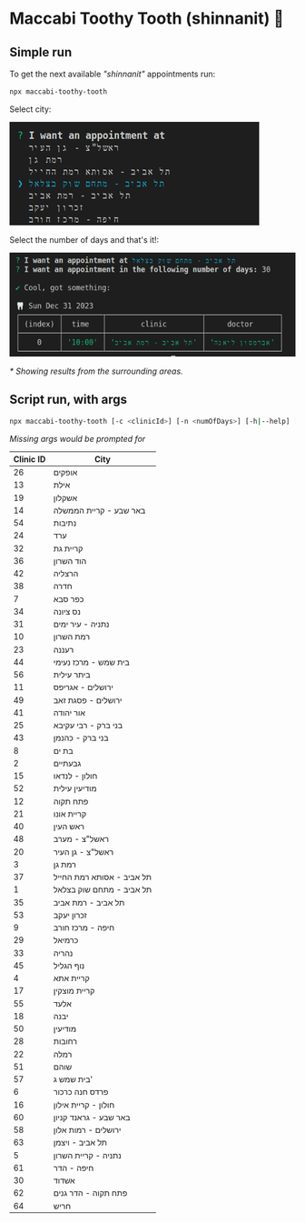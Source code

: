 # Maccabi Toothy Tooth (shinnanit) 🦷
## Simple run
To get the next available _"shinnanit"_ appointments run:
```sh
npx maccabi-toothy-tooth
``` 


Select city:

![cli example](./cli1.png)

Select the number of days and that's it!:

![cli example](./cli2.png)

_* Showing results from the surrounding areas._

## Script run, with args

```sh
npx maccabi-toothy-tooth [-c <clinicId>] [-n <numOfDays>] [-h|--help] [--version]
```
_Missing args would be prompted for_

| Clinic ID | City                     |
| --------- | ------------------------- |
| 26        | אופקים                    |
| 13        | אילת                      |
| 19        | אשקלון                    |
| 14        | באר שבע - קריית הממשלה    |
| 54        | נתיבות                    |
| 24        | ערד                       |
| 32        | קריית גת                  |
| 36        | הוד השרון                 |
| 42        | הרצליה                    |
| 38        | חדרה                      |
| 7         | כפר סבא                   |
| 34        | נס ציונה                  |
| 31        | נתניה - עיר ימים          |
| 10        | רמת השרון                 |
| 23        | רעננה                     |
| 44        | בית שמש - מרכז נעימי      |
| 56        | ביתר עילית                |
| 11        | ירושלים - אגריפס          |
| 49        | ירושלים - פסגת זאב        |
| 41        | אור יהודה                 |
| 25        | בני ברק - רבי עקיבא       |
| 43        | בני ברק - כהנמן           |
| 8         | בת ים                     |
| 2         | גבעתיים                   |
| 15        | חולון - לנדאו             |
| 52        | מודיעין עילית             |
| 12        | פתח תקוה                  |
| 21        | קריית אונו                |
| 40        | ראש העין                  |
| 48        | ראשל"צ - מערב             |
| 20        | ראשל"צ - גן העיר          |
| 3         | רמת גן                    |
| 37        | תל אביב - אסותא רמת החייל |
| 1         | תל אביב - מתחם שוק בצלאל  |
| 35        | תל אביב - רמת אביב        |
| 53        | זכרון יעקב                |
| 9         | חיפה - מרכז חורב          |
| 29        | כרמיאל                    |
| 33        | נהריה                     |
| 45        | נוף הגליל                 |
| 4         | קריית אתא                 |
| 17        | קריית מוצקין              |
| 55        | אלעד                      |
| 18        | יבנה                      |
| 50        | מודיעין                   |
| 28        | רחובות                    |
| 22        | רמלה                      |
| 51        | שוהם                      |
| 57        | בית שמש ג'                |
| 6         | פרדס חנה כרכור            |
| 16        | חולון - קריית אילון       |
| 60        | באר שבע - גראנד קניון     |
| 58        | ירושלים - רמות אלון       |
| 63        | תל אביב - ויצמן           |
| 5         | נתניה - קריית השרון       |
| 61        | חיפה - הדר                |
| 30        | אשדוד                     |
| 62        | פתח תקוה - הדר גנים       |
| 64        | חריש                      |
